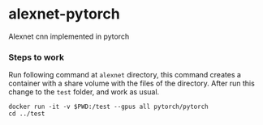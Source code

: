 # alexnet-pytorch
Alexnet cnn implemented in pytorch


### Steps to work

Run following command at `alexnet` directory, this command creates a container with a share volume with the files of the directory. After run this change to the `test` folder, and work as usual.

```
docker run -it -v $PWD:/test --gpus all pytorch/pytorch
cd ../test
```


